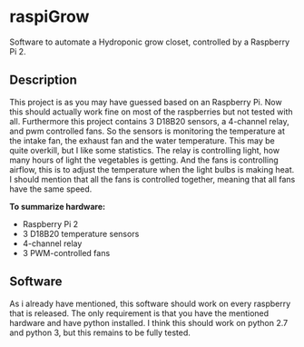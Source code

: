 # raspiGrow
Software to automate a Hydroponic grow closet, controlled by a Raspberry Pi 2.

## Description
This project is as you may have guessed based on an Raspberry Pi. Now this should actually work fine on most of the raspberries but not tested with all. Furthermore this project contains 3 D18B20 sensors, a 4-channel relay, and pwm controlled fans. So the sensors is monitoring the temperature at the intake fan, the exhaust fan and the water temperature. This may be quite overkill, but I like some statistics. The relay is controlling light, how many hours of light the vegetables is getting. And the fans is controlling airflow, this is to adjust the temperature when the light bulbs is making heat. I should mention that all the fans is controlled together, meaning that all fans have the same speed.

**To summarize hardware:**
* Raspberry Pi 2
* 3 D18B20 temperature sensors
* 4-channel relay
* 3 PWM-controlled fans

## Software
As i already have mentioned, this software should work on every raspberry that is released. The only requirement is that you have the mentioned hardware and have python installed. I think this should work on python 2.7 and python 3, but this remains to be fully tested.

